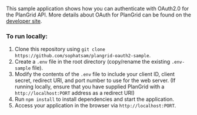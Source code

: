 This sample application shows how you can authenticate with OAuth2.0 for the PlanGrid API. More details about OAuth for PlanGrid can be found on the [developer site](https://developer.plangrid.com/docs/getting-started-with-oauth).

### To run locally:
1. Clone this repository using `git clone https://github.com/sophatsam/plangrid-oauth2-sample`.
2. Create a `.env` file in the root directory (copy/rename the existing `.env-sample` file).
3. Modify the contents of the `.env` file to include your client ID, client secret, redirect URI, and port number to use for the web server. (If running locally, ensure that you have supplied PlanGrid with a `http://localhost:PORT` address as a redirect URI)
4. Run `npm install` to install dependencies and start the application.
5. Access your application in the browser via `http://localhost:PORT`.